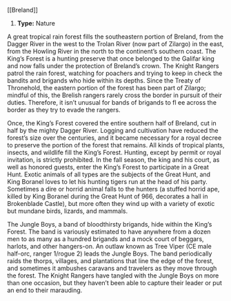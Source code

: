 [[Breland]]
1. **Type:** Nature

A great tropical rain forest fills the southeastern portion of Breland, from the Dagger River in the west to the Trolan River (now part of Zilargo) in the east, from the Howling River in the north to the continent’s southern coast. The King’s Forest is a hunting preserve that once belonged to the Galifar king and now falls under the protection of Breland’s crown. The Knight Rangers patrol the rain forest, watching for poachers and trying to keep in check the bandits and brigands who hide within its depths. Since the Treaty of Thronehold, the eastern portion of the forest has been part of Zilargo; mindful of this, the Brelish rangers rarely cross the border in pursuit of their duties. Therefore, it isn’t unusual for bands of brigands to fl ee across the border as they try to evade the rangers.

Once, the King’s Forest covered the entire southern half of Breland, cut in half by the mighty Dagger River. Logging and cultivation have reduced the forest’s size over the centuries, and it became necessary for a royal decree to preserve the portion of the forest that remains. All kinds of tropical plants, insects, and wildlife fill the King’s Forest. Hunting, except by permit or royal invitation, is strictly prohibited. In the fall season, the king and his court, as well as honored guests, enter the King’s Forest to participate in a Great Hunt. Exotic animals of all types are the subjects of the Great Hunt, and King Boranel loves to let his hunting tigers run at the head of his party. Sometimes a dire or horrid animal falls to the hunters (a stuffed horrid ape, killed by King Boranel during the Great Hunt of 966, decorates a hall in Brokenblade Castle), but more often they wind up with a variety of exotic but mundane birds, lizards, and mammals.

The Jungle Boys, a band of bloodthirsty brigands, hide within the King’s Forest. The band is variously estimated to have anywhere from a dozen men to as many as a hundred brigands and a mock court of beggars, harlots, and other hangers-on. An outlaw known as Tree Viper (CE male half-orc, ranger 1/rogue 2) leads the Jungle Boys. The band periodically raids the thorps, villages, and plantations that line the edge of the forest, and sometimes it ambushes caravans and travelers as they move through the forest. The Knight Rangers have tangled with the Jungle Boys on more than one occasion, but they haven’t been able to capture their leader or put an end to their marauding.